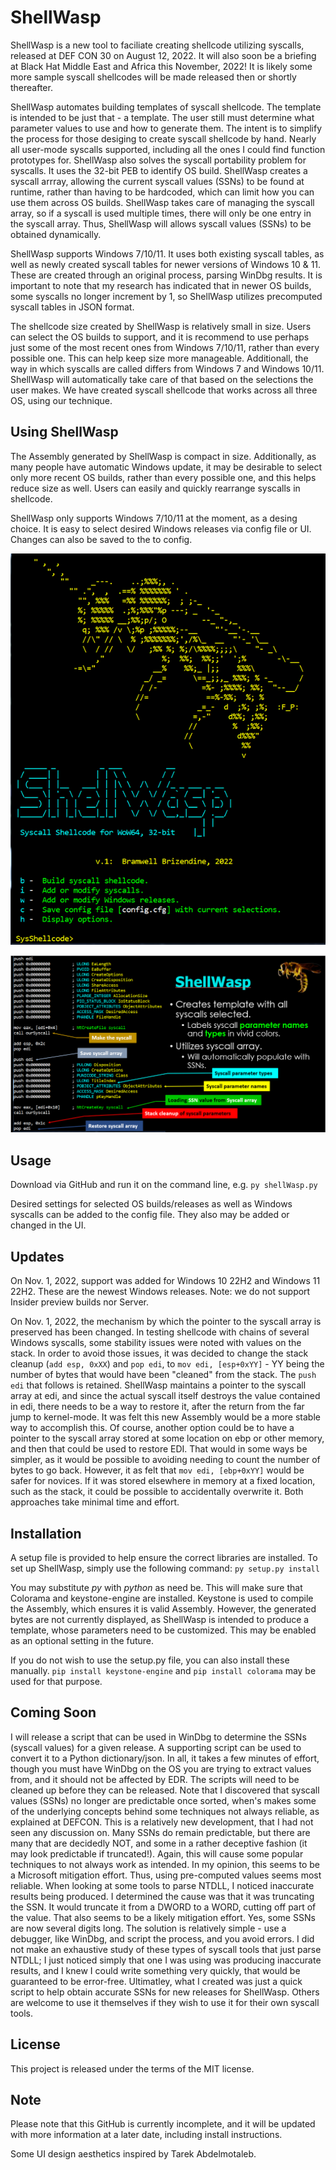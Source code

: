 # ShellWasp
ShellWasp is a new tool to faciliate creating shellcode utilizing syscalls, released at DEF CON 30 on August 12, 2022. It will also soon be a briefing at Black Hat Middle East and Africa this November, 2022! It is likely some more sample syscall shellcodes will be made released then or shortly thereafter.

ShellWasp automates building templates of syscall shellcode. The template is intended to be just that - a template. The user still must determine what parameter values to use and how to generate them. The intent is to simplify the process for those desiging to create syscall shellcode by hand. Nearly all user-mode syscalls supported, including all the ones I could find function prototypes for. ShellWasp also solves the syscall portability problem for syscalls. It uses the 32-bit PEB to identify OS build. ShellWasp creates a syscall arrray, allowing the current syscall values (SSNs) to be found at runtime, rather than having to be hardcoded, which can limit how you can use them across OS builds. ShellWasp takes care of managing the syscall array, so if a syscall is used multiple times, there will only be one entry in the syscall array. Thus, ShellWasp will allows syscall values (SSNs) to be obtained dynamically.

ShellWasp supports Windows 7/10/11. It uses both existing syscall tables, as well as newly created syscall tables for newer versions of Windows 10 & 11. These are created through an original process, parsing WinDbg results. It is important to note that my research has indicated that in newer OS builds, some syscalls no longer increment by 1, so ShellWasp utilizes precomputed syscall tables in JSON format.

The shellcode size created by ShellWasp is relatively small in size. Users can select the OS builds to support, and it is recommend to use perhaps just some of the most recent ones from Windows 7/10/11, rather than every possible one. This can help keep size more manageable. Additionall, the way in which syscalls are called differs from Windows 7 and Windows 10/11. ShellWasp will automatically take care of that based on the selections the user makes. We have created syscall shellcode that works across all three OS, using our technique.

## Using ShellWasp
The Assembly generated by ShellWasp is compact in size. Additionally, as many people have automatic Windows update, it may be desirable to select only more recent OS builds, rather than every possible one, and this helps reduce size as well. Users can easily and quickly rearrange syscalls in shellcode. 

ShellWasp only supports Windows 7/10/11 at the moment, as a desing choice. It is easy to select desired Windows releases via config file or UI. Changes can also be saved to the to config.


![image](https://github.com/Bw3ll/ShellWasp/blob/main/images/shellwasp1.png?raw=true)

![image](https://github.com/Bw3ll/ShellWasp/blob/main/images/shellwasp2.png?raw=true)

## Usage
Download via GitHub and run it on the command line, e.g. `py shellWasp.py`

Desired settings for selected OS builds/releases as well as Windows syscalls can be added to the config file. They also may be added or changed in the UI. 

## Updates
On Nov. 1, 2022, support was added for Windows 10 22H2 and Windows 11 22H2. These are the newest Windows releases. Note: we do not support Insider preview builds nor Server. 

On Nov. 1, 2022, the mechanism by which the pointer to the syscall array is preserved has been changed. In testing shellcode with chains of several Windows syscalls, some stability issues were noted with values on the stack. In order to avoid those issues, it was decided to change the stack cleanup (`add esp, 0xXX`) and `pop edi`,  to `mov edi, [esp+0xYY]` - YY being the number of bytes that would have been "cleaned" from the stack. The `push edi` that follows is retained. ShellWasp maintains a pointer to the syscall array at edi, and since the actual syscall itself destroys the value contained in edi, there needs to be a way to restore it, after the return from the far jump to kernel-mode. It was felt this new Assembly would be a more stable way to accomplish this. Of course, another option could be to have a pointer to the syscall array stored at some location on ebp or other memory, and then that could be used to restore EDI. That would in some ways be simpler, as it would be possible to avoiding needing to count the number of bytes to go back. However, it as felt that `mov edi, [ebp+0xYY]` would be safer for novices. If it was stored elsewhere in memory at a fixed location, such as the stack, it could be possible to accidentally overwrite it. Both approaches take minimal time and effort. 

## Installation
A setup file is provided to help ensure the correct libraries are installed. 
To set up ShellWasp, simply use the following command: `py setup.py install`

You may substitute *py* with *python* as need be. This will make sure that Colorama and keystone-engine are installed. Keystone is used to compile the Assembly, which ensures it is valid Assembly. However, the generated bytes are not currently displayed, as ShellWasp is intended to produce a template, whose parameters need to be customized. This may be enabled as an optional setting in the future.

If you do not wish to use the setup.py file, you can also install these manually. `pip install keystone-engine` and `pip install colorama` may be used for that purpose.

## Coming Soon
I will release a script that can be used in WinDbg to determine the SSNs (syscall values) for a given release. A supporting script can be used to convert it to a Python dictionary/json. In all, it takes a few minutes of effort, though you must have WinDbg on the OS you are trying to extract values from, and it should not be affected by EDR. The scripts will need to be cleaned up before they can be released. Note that I discovered that syscall values (SSNs) no longer are predictable once sorted, when's makes some of the underlying concepts behind some techniques not always reliable, as explained at DEFCON. This is a relatively new development, that I had not seen any discussion on. Many SSNs do remain  predictable, but there are many that are decidedly NOT, and some in a rather deceptive fashion (it may look predictable if truncated!). Again, this will cause some popular techniques to not always work as intended. In my opinion, this seems to be a Microsoft mitigation effort. Thus, using pre-computed values seems most reliable. When looking at some tools to parse NTDLL, I noticed inaccurate results being produced. I determined the cause was that it was truncating the SSN. It would truncate it from a DWORD to a WORD, cutting off part of the value. That also seems to be a likely mitigation effort. Yes, some SSNs are now several digits long. The solution is relatively simple - use a debugger, like WinDbg, and script the process, and you avoid errors. I did not make an exhaustive study of these types of syscall tools that just parse NTDLL; I just noticed simply that one I was using was producing inaccurate results, and I knew I could write something very quickly, that would be guaranteed to be error-free. Ultimatley, what I created was just a quick script to help obtain accurate SSNs for new releases for ShellWasp. Others are welcome to use it themselves if they wish to use it for their own syscall tools.

## License
This project is released under the terms of the MIT license.

## Note
Please note that this GitHub is currently incomplete, and it will be updated with more information at a later date, including install instructions.

Some UI design aesthetics inspired by Tarek Abdelmotaleb.
